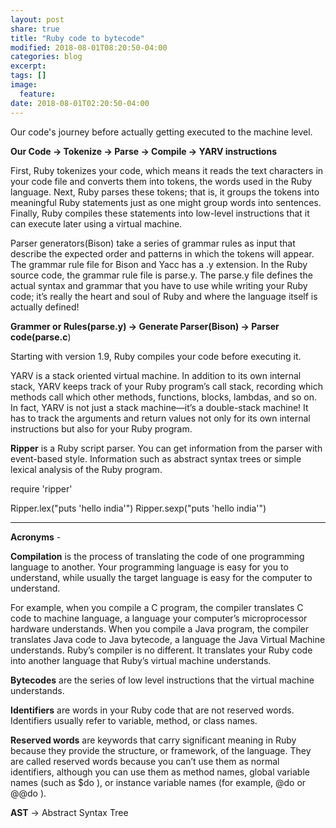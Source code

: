 ```yaml
---
layout: post
share: true
title: "Ruby code to bytecode"
modified: 2018-08-01T08:20:50-04:00
categories: blog
excerpt:
tags: []
image:
  feature:
date: 2018-08-01T02:20:50-04:00
---
```


Our code's journey before actually getting executed to the machine level.

**Our Code -> Tokenize -> Parse -> Compile -> YARV instructions**

First, Ruby tokenizes your code, which means it reads the text characters in your code file and converts them into tokens, the words used in the Ruby language. Next, Ruby parses these tokens; that is, it groups the tokens into meaningful Ruby statements just as one might group words into sentences. Finally, Ruby compiles these statements into low-level instructions that it can execute later using a virtual machine.

Parser generators(Bison) take a series of grammar rules as input that describe the expected order and patterns in which the tokens 
will appear.
The grammar rule file for Bison and Yacc has a .y extension. In the Ruby source code, the grammar rule file is parse.y. The parse.y file defines the actual syntax and grammar that you have to use while writing your Ruby 
code; it’s really the heart and soul of Ruby and where the language itself is actually defined!

**Grammer or Rules(parse.y) -> Generate Parser(Bison) -> Parser code(parse.c**)

Starting with version 1.9, Ruby compiles your code before executing it.

YARV is a stack oriented virtual machine.
In addition to its own internal stack, YARV keeps track of your Ruby program’s call stack, recording which methods call 
which other methods, functions, blocks, lambdas, and so on. In fact, YARV is not just a stack machine—it’s a double-stack 
machine! It has to track the arguments and return values not only for its own internal instructions but also for your Ruby 
program.

**Ripper** is a Ruby script parser.
You can get information from the parser with event-based style. Information such as abstract syntax trees or simple lexical analysis of the Ruby program.

require 'ripper'

Ripper.lex("puts 'hello india'")
Ripper.sexp("puts 'hello india'")

------------------------------------------------------------------------------------------------------------
**Acronyms** - 

**Compilation** is the process of translating the code of one programming language to another. Your programming language 
is easy for you to understand, while usually the target language is easy for the computer to understand.

For example, when you compile a C program, the compiler translates C code to machine language, a language your computer’s 
microprocessor hardware understands. When you compile a Java program, the compiler translates Java code to Java bytecode, 
a language the Java Virtual Machine understands. Ruby’s compiler is no different. It translates your Ruby code into another 
language that Ruby’s virtual machine understands.

**Bytecodes** are the series of low level instructions that the virtual machine understands.

**Identifiers** are words in your Ruby code that are not reserved words. Identifiers usually refer to variable, method, or class names.

**Reserved words** are keywords that carry significant meaning in Ruby because they provide the structure, or framework, of 
the language. They are called reserved words because you can’t use them as normal identifiers, although you can use them 
as method names, global variable names (such as $do ), or instance variable names (for example, @do or @@do ).

**AST** -> Abstract Syntax Tree



